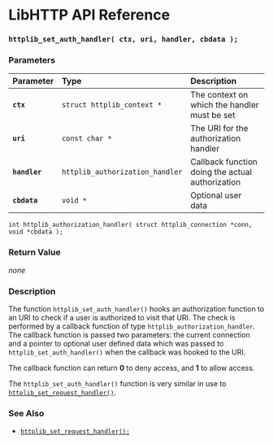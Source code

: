 # LibHTTP API Reference

### `httplib_set_auth_handler( ctx, uri, handler, cbdata );`

### Parameters

| Parameter | Type | Description |
| :--- | :--- | :--- |
|**`ctx`**|`struct httplib_context *`|The context on which the handler must be set|
|**`uri`**|`const char *`|The URI for the authorization handler|
|**`handler`**|`httplib_authorization_handler`|Callback function doing the actual authorization|
|**`cbdata`**|`void *`|Optional user data|

`int httplib_authorization_handler( struct httplib_connection *conn, void *cbdata );`

### Return Value

*none*

### Description

The function `httplib_set_auth_handler()` hooks an authorization function to an URI to check if a user is authorized to visit that URI. The check is performed by a callback function of type `httplib_authorization_handler`. The callback function is passed two parameters: the current connection and a pointer to optional user defined data which was passed to `httplib_set_auth_handler()` when the callback was hooked to the URI.

The callback function can return **0** to deny access, and **1** to allow access.

The `httplib_set_auth_handler()` function is very similar in use to [`httplib_set_request_handler()`](httplib_set_request_handler.md).

### See Also

* [`httplib_set_request_handler();`](httplib_set_request_handler.md)
